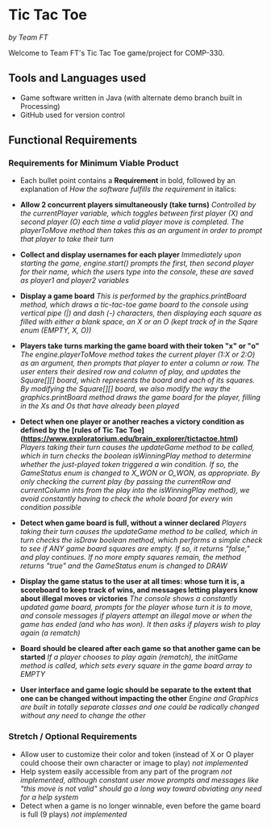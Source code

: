 # Tic Tac Toe
*by Team FT*

Welcome to Team FT's Tic Tac Toe game/project for COMP-330.

## Tools and Languages used
- Game software written in Java (with alternate demo branch built in Processing)
- GitHub used for version control

## Functional Requirements
### Requirements for Minimum Viable Product
- Each bullet point contains a **Requirement** in bold, followed by an explanation of *How the software fulfills the requirement* in italics:

- **Allow 2 concurrent players simultaneously (take turns)** *Controlled by the currentPlayer variable, which toggles between first player (X) and second player (O) each time a valid player move is completed. The playerToMove method then takes this as an argument in order to prompt that player to take their turn*
- **Collect and display usernames for each player** *Immediately upon starting the game, engine.start() prompts the first, then second player for their name, which the users type into the console, these are saved as player1 and player2 variables*
- **Display a game board** *This is performed by the graphics.printBoard method, which draws a tic-tac-toe game board to the console using vertical pipe (|) and dash (-) characters, then displaying each square as filled with either a blank space, an X or an O (kept track of in the Sqare enum (EMPTY, X, O))*
- **Players take turns marking the game board with their token "x" or "o"** *The engine.playerToMove method takes the current player (1:X or 2:O) as an argument, then prompts that player to enter a column or row. The user enters their desired row and column of play, and updates the Square[][] board, which represents the board and each of its squares. By modifying the Square[][] board, we also modify the way the graphics.printBoard method draws the game board for the player, filling in the Xs and Os that have already been played*
- **Detect when one player or another reaches a victory condition as defined by the [rules of Tic Tac Toe] (https://www.exploratorium.edu/brain_explorer/tictactoe.html)** *Players taking their turn causes the updateGame method to be called, which in turn checks the boolean isWinningPlay method to determine whether the just-played token triggered a win condition. If so, the GameStatus enum is changed to X_WON or O_WON, as appropriate. By only checking the current play (by passing the currentRow and currentColumn ints from the play into the isWinningPlay method), we avoid constantly having to check the whole board for every win condition possible*
- **Detect when game board is full, without a winner declared** *Players taking their turn causes the updateGame method to be called, which in turn checks the isDraw boolean method, which performs a simple check to see if ANY game board squares are empty. If so, it returns "false," and play continues. If no more empty squares remain, the method returns "true" and the GameStatus enum is changed to DRAW*
- **Display the game status to the user at all times: whose turn it is, a scoreboard to keep track of wins, and messages letting players know about illegal moves or victories** *The console shows a constantly updated game board, prompts for the player whose turn it is to move, and console messages if players attempt an illegal move or when the game has ended (and who has won). It then asks if players wish to play again (a rematch)*
- **Board should be cleared after each game so that another game can be started** *If a player chooses to play again (rematch), the initGame method is called, which sets every square in the game board array to EMPTY*
- **User interface and game logic should be separate to the extent that one can be changed without impacting the other** *Engine and Graphics are built in totally separate classes and one could be radically changed without any need to change the other*

### Stretch / Optional Requirements
- Allow user to customize their color and token (instead of X or O player could choose their own character or image to play) *not implemented*
- Help system easily accessible from any part of the program *not implemented, although constant user move prompts and messages like "this move is not valid" should go a long way toward obviating any need for a help system*
- Detect when a game is no longer winnable, even before the game board is full (9 plays) *not implemented*
